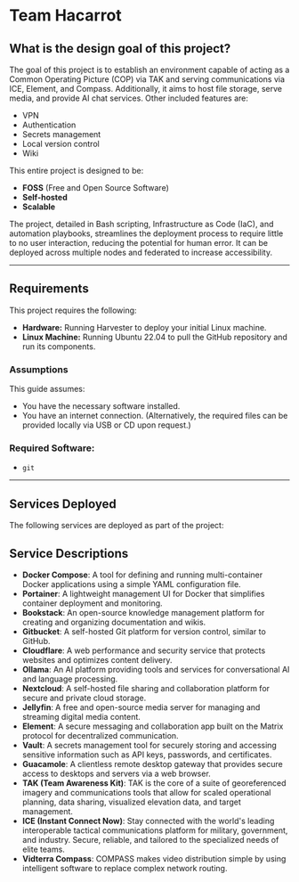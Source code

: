 # Team Hacarrot

## What is the design goal of this project?
The goal of this project is to establish an environment capable of acting as a Common Operating Picture (COP) via TAK and serving communications via ICE, Element, and Compass. Additionally, it aims to host file storage, serve media, and provide AI chat services. Other included features are:

- VPN
- Authentication
- Secrets management
- Local version control
- Wiki

This entire project is designed to be:
- **FOSS** (Free and Open Source Software)
- **Self-hosted**
- **Scalable**

The project, detailed in Bash scripting, Infrastructure as Code (IaC), and automation playbooks, streamlines the deployment process to require little to no user interaction, reducing the potential for human error. It can be deployed across multiple nodes and federated to increase accessibility.

---

## Requirements
This project requires the following:

- **Hardware:** Running Harvester to deploy your initial Linux machine.
- **Linux Machine:** Running Ubuntu 22.04 to pull the GitHub repository and run its components.

### Assumptions
This guide assumes:
- You have the necessary software installed.
- You have an internet connection. (Alternatively, the required files can be provided locally via USB or CD upon request.)

### Required Software:
- `git`

---

## Services Deployed
The following services are deployed as part of the project:

## Service Descriptions

- **Docker Compose**: A tool for defining and running multi-container Docker applications using a simple YAML configuration file.  
- **Portainer**: A lightweight management UI for Docker that simplifies container deployment and monitoring.  
- **Bookstack**: An open-source knowledge management platform for creating and organizing documentation and wikis.  
- **Gitbucket**: A self-hosted Git platform for version control, similar to GitHub.  
- **Cloudflare**: A web performance and security service that protects websites and optimizes content delivery.  
- **Ollama**: An AI platform providing tools and services for conversational AI and language processing.  
- **Nextcloud**: A self-hosted file sharing and collaboration platform for secure and private cloud storage.  
- **Jellyfin**: A free and open-source media server for managing and streaming digital media content.  
- **Element**: A secure messaging and collaboration app built on the Matrix protocol for decentralized communication.  
- **Vault**: A secrets management tool for securely storing and accessing sensitive information such as API keys, passwords, and certificates.  
- **Guacamole**: A clientless remote desktop gateway that provides secure access to desktops and servers via a web browser.  
- **TAK (Team Awareness Kit)**: TAK is the core of a suite of georeferenced imagery and communications tools that allow for scaled operational planning, data sharing, visualized elevation data, and target management. 
- **ICE (Instant Connect Now)**: Stay connected with the world's leading interoperable tactical communications platform for military, government, and industry. Secure, reliable, and tailored to the specialized needs of elite teams. 
- **Vidterra Compass**: COMPASS makes video distribution simple by using intelligent software to replace complex network routing.

